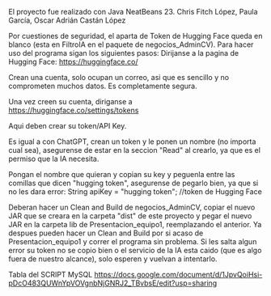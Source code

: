El proyecto fue realizado con Java NeatBeans 23.
Chris Fitch López, Paula García, Oscar Adrián Castán López 

Por cuestiones de seguridad, el aparta de Token de Hugging Face queda en blanco (esta en FiltroIA en el paquete de negocios_AdminCV). Para hacer uso del programa sigan los siguientes pasos:
Dirijanse a la pagina de Hugging Face:
https://huggingface.co/

Crean una cuenta, solo ocupan un correo, asi que es sencillo y no comprometen muchos datos. Es completamente segura.

Una vez creen su cuenta, diriganse a https://huggingface.co/settings/tokens

Aqui deben crear su token/API Key.

Es igual a con ChatGPT, crean un token y le ponen un nombre (no importa cual sea), asegurense de estar en la seccion "Read" al crearlo, ya que es el permiso que la IA necesita.

Pongan el nombre que quieran y copian su key y peguenla entre las comillas que dicen "hugging token", asegurense de pegarlo bien, ya que si no les dara error:
String apiKey = "hugging token"; //token de Hugging Face

Deberan hacer un Clean and Build de negocios_AdminCV, copiar el nuevo JAR que se creara en la carpeta "dist" de este proyecto y pegar el nuevo JAR en la carpeta lib de Presentacion_equipo1, reemplazando el anterior. Ya despues pueden hacer un Clean and Build por si acaso de Presentacion_equipo1 y correr el programa sin problema. Si les salta algun error su token no se copio bien o el servicio de la IA esta caido (que es algo fuera de nuestro alcance), solo esperen y vuelvan a intentarlo.

Tabla del SCRIPT MySQL
https://docs.google.com/document/d/1JpvQoiHsi-pDcO483QUWnYpVOVgnbNjGNRJ2_TBvbsE/edit?usp=sharing 

